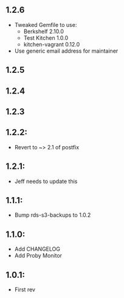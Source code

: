 ## 1.2.6

* Tweaked Gemfile to use:
    * Berkshelf 2.10.0
    * Test Kitchen 1.0.0
    * kitchen-vagrant 0.12.0
* Use generic email address for maintainer

## 1.2.5

## 1.2.4

## 1.2.3

## 1.2.2:

* Revert to ~> 2.1 of postfix

## 1.2.1:

* Jeff needs to update this

## 1.1.1:

* Bump rds-s3-backups to 1.0.2

## 1.1.0:

* Add CHANGELOG
* Add Proby Monitor

## 1.0.1:

* First rev
